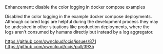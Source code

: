 Enhancement: disable the color logging in docker compose examples

Disabled the color logging in the example docker compose deployments.
Although colored logs are helpful during the development process they may be undesired in other situations like production deployments, where the logs aren't consumed by humans directly but instead by a log aggregator.

https://github.com/owncloud/ocis/issues/871
https://github.com/owncloud/ocis/pull/3935
